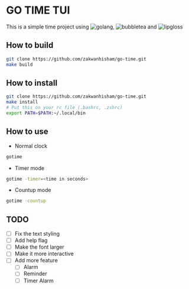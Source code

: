 # GO TIME TUI

This is a simple time project using ![golang](https://go.dev),
![bubbletea](https://github.com/charmbracelet/bubbletea)
and ![lipgloss](https://github.com/charmbracelet/lipgloss)

## How to build

```bash
git clone https://github.com/zakwanhisham/go-time.git
make build
```

## How to install

```bash
git clone https://github.com/zakwanhisham/go-time.git
make install
# Put this on your rc file (.bashrc, .zshrc)
export PATH=$PATH:~/.local/bin
```

## How to use

- Normal clock

```bash
gotime

```

- Timer mode

```bash
gotime -timer=<time in seconds>
```

- Countup mode

```bash
gotime -countup
```

## TODO

- [ ] Fix the text styling
- [ ] Add help flag
- [ ] Make the font larger
- [ ] Make it more interactive
- [ ] Add more feature
  - [ ] Alarm
  - [ ] Reminder
  - [ ] Timer Alarm
